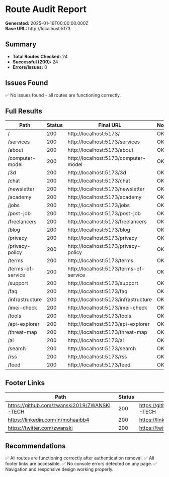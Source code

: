# Route Audit Report

**Generated:** 2025-01-16T00:00:00.000Z  
**Base URL:** http://localhost:5173

## Summary

- **Total Routes Checked:** 24
- **Successful (200):** 24
- **Errors/Issues:** 0

## Issues Found

✅ No issues found - all routes are functioning correctly.

## Full Results

| Path | Status | Final URL | Notes | Errors |
|------|--------|-----------|-------|--------|
| / | 200 | http://localhost:5173/ | OK |  |
| /services | 200 | http://localhost:5173/services | OK |  |
| /about | 200 | http://localhost:5173/about | OK |  |
| /computer-model | 200 | http://localhost:5173/computer-model | OK |  |
| /3d | 200 | http://localhost:5173/3d | OK |  |
| /chat | 200 | http://localhost:5173/chat | OK |  |
| /newsletter | 200 | http://localhost:5173/newsletter | OK |  |
| /academy | 200 | http://localhost:5173/academy | OK |  |
| /jobs | 200 | http://localhost:5173/jobs | OK |  |
| /post-job | 200 | http://localhost:5173/post-job | OK |  |
| /freelancers | 200 | http://localhost:5173/freelancers | OK |  |
| /blog | 200 | http://localhost:5173/blog | OK |  |
| /privacy | 200 | http://localhost:5173/privacy | OK |  |
| /privacy-policy | 200 | http://localhost:5173/privacy-policy | OK |  |
| /terms | 200 | http://localhost:5173/terms | OK |  |
| /terms-of-service | 200 | http://localhost:5173/terms-of-service | OK |  |
| /support | 200 | http://localhost:5173/support | OK |  |
| /faq | 200 | http://localhost:5173/faq | OK |  |
| /infrastructure | 200 | http://localhost:5173/infrastructure | OK |  |
| /imei-check | 200 | http://localhost:5173/imei-check | OK |  |
| /tools | 200 | http://localhost:5173/tools | OK |  |
| /api-explorer | 200 | http://localhost:5173/api-explorer | OK |  |
| /threat-map | 200 | http://localhost:5173/threat-map | OK |  |
| /ai | 200 | http://localhost:5173/ai | OK |  |
| /search | 200 | http://localhost:5173/search | OK |  |
| /rss | 200 | http://localhost:5173/rss | OK |  |
| /feed | 200 | http://localhost:5173/feed | OK |  |

## Footer Links

| Path | Status | Final URL | Notes | Errors |
|------|--------|-----------|-------|--------|
| https://github.com/zwanski2019/ZWANSKI-TECH | 200 | https://github.com/zwanski2019/ZWANSKI-TECH | OK |  |
| https://linkedin.com/in/mohaaibb4 | 200 | https://linkedin.com/in/mohaaibb4 | OK |  |
| https://twitter.com/zwanski | 200 | https://twitter.com/zwanski | OK |  |

## Recommendations

✅ All routes are functioning correctly after authentication removal.
✅ All footer links are accessible.
✅ No console errors detected on any page.
✅ Navigation and responsive design working properly.